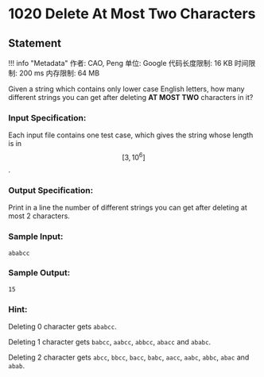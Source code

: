 
# 1020 Delete At Most Two Characters

## Statement

!!! info "Metadata"
    作者: CAO, Peng
    单位: Google
    代码长度限制: 16 KB
    时间限制: 200 ms
    内存限制: 64 MB

Given a string which contains only lower case English letters, how many different strings you can get after deleting **AT MOST TWO** characters in it?


### Input Specification:

Each input file contains one test case, which gives the string whose length is in $$[3, 10^6]$$.

### Output Specification:

Print in a line the number of different strings you can get after deleting at most 2 characters.

### Sample Input:
```plaintext
ababcc
```

### Sample Output:
```plaintext
15
```

### Hint:

Deleting 0 character gets `ababcc`.

Deleting 1 character gets `babcc`, `aabcc`, `abbcc`, `abacc` and `ababc`. 

Deleting 2 character gets `abcc`, `bbcc`, `bacc`, `babc`, `aacc`, `aabc`, `abbc`, `abac` and `abab`.

